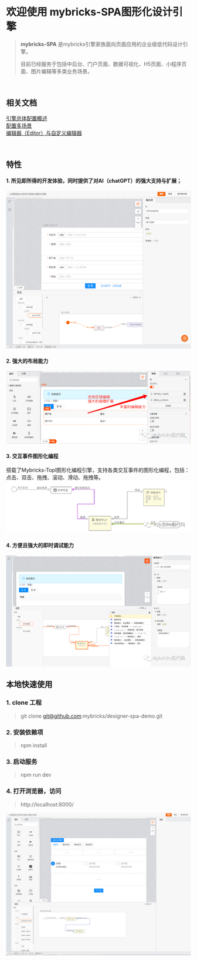 # 欢迎使用 mybricks-SPA图形化设计引擎

>**mybricks-SPA** 是mybricks引擎家族面向页面应用的企业级低代码设计引擎。
> 
>目前已经服务于包括中后台、门户页面、数据可视化、H5页面、小程序页面、图片编辑等多类业务场景。
> 
>
>

<br />

## 相关文档
[引擎总体配置概述](/docs/01-config/index.md)<br/>
[配置多场景](/docs/02-config-scenes/index.md)<br/>
[编辑器（Editor）与自定义编辑器](/docs/doc-editor.md)<br/>

<br />

## 特性
#### 1. 所见即所得的开发体验，同时提供了对AI（chatGPT）的强大支持与扩展；
![img_4.png](docs/img_4.png)

#### 2. 强大的布局能力
![img_1.png](docs/img_1.png)
#### 3. 交互事件图形化编程
搭载了Mybricks-Topl图形化编程引擎，支持各类交互事件的图形化编程，包括：点击、双击、拖拽、滚动、滑动、拖拽等。
![img_2.png](docs/img_2.png)

#### 4. 方便且强大的即时调试能力
![img_3.png](docs/img_3.png)


## 本地快速使用

### 1. clone 工程
 > git clone git@github.com:mybricks/designer-spa-demo.git
 >


### 2. 安装依赖项
> npm install


### 3. 启动服务
> npm run dev
>


### 4. 打开浏览器，访问
> http://localhost:8000/
> 

![img.png](docs/img.png)


